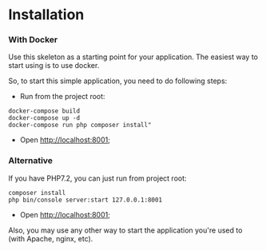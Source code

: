 
# Installation

### With Docker

Use this skeleton as a starting point for your application.
The easiest way to start using is to use docker.

So, to start this simple application, you need to do following steps:

- Run from the project root:

```
docker-compose build
docker-compose up -d
docker-compose run php composer install"
```
- Open [http://localhost:8001](http://localhost:8001);

### Alternative

If you have PHP7.2, you can just run from project root:

```
composer install
php bin/console server:start 127.0.0.1:8001
```

- Open [http://localhost:8001](http://localhost:8001);

Also, you may use any other way to start the application you're used to (with Apache, nginx, etc).

